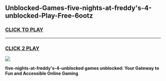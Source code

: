 
## Unblocked-Games-five-nights-at-freddy's-4-unblocked-Play-Free-6ootz
<h3>
<a href="https://premium76.site?title=five-nights-at-freddy's-4-unblocked&ref=19M">CLICK TO PLAY</a></h3>
<hr>

<h3>
<a href="https://premium76.site?title=five-nights-at-freddy's-4-unblocked&ref=19M">CLICK 2 PLAY</a>
  
</h3>

<a href="https://premium76.site?title=five-nights-at-freddy's-4-unblocked&ref=19M"><img src="https://clearcache.store/games.png"></a>


**five-nights-at-freddy's-4-unblocked games unblocked: Your Gateway to Fun and Accessible Online Gaming**
